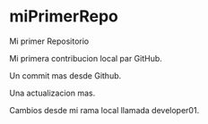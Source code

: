 # miPrimerRepo
Mi primer Repositorio

Mi primera contribucion local par GitHub.

Un commit mas desde Github.

Una actualizacion mas.

Cambios desde mi rama local llamada developer01.

